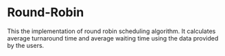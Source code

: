 # Round-Robin

This the implementation of round robin scheduling algorithm.
It calculates average turnaround time and average waiting time using the data provided 
by the users.

